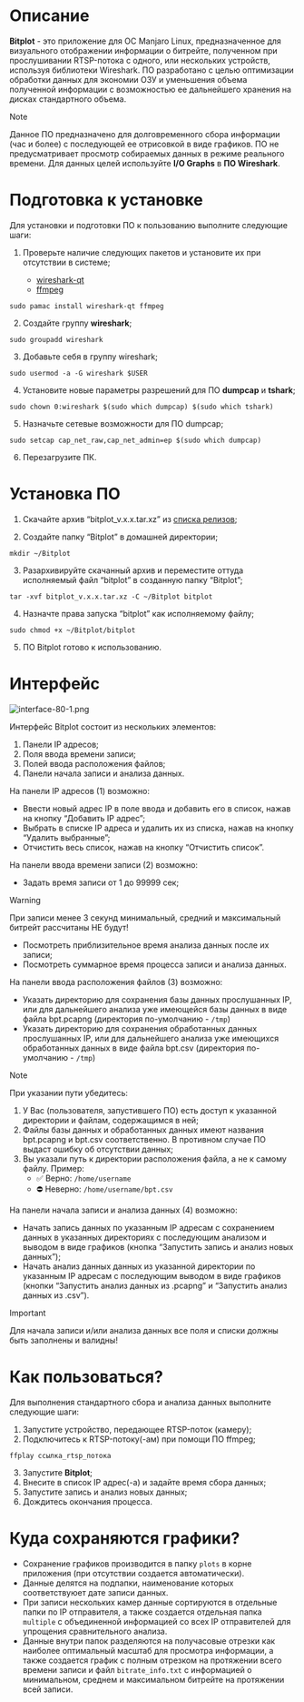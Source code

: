 # Описание

**Bitplot** - это приложение для OC Manjaro Linux, предназначенное для визуального отображении информации о битрейте, полученном при прослушивании RTSP-потока с одного, или нескольких устройств, используя библиотеки Wireshark. ПО разработано с целью оптимизации обработки данных для экономии ОЗУ и уменьшения объема полученной информации с возможностью ее дальнейшего хранения на дисках стандартного объема.

> [!NOTE]
> Данное ПО предназначено для долговременного сбора информации (час и более) с последующей ее отрисовкой в виде графиков. ПО не предусматривает просмотр собираемых данных в режиме реального времени. Для данных целей используйте **I/O Graphs** в **ПО Wireshark**.

# Подготовка к установке

Для установки и подготовки ПО к пользованию выполните следующие шаги:

1. Проверьте наличие следующих пакетов и установите их при отсутствии в системе;
   
   - [wireshark-qt](https://archlinux.org/packages/extra/x86_64/wireshark-qt/)
   - [ffmpeg](https://archlinux.org/packages/extra/x86_64/ffmpeg/)

```
sudo pamac install wireshark-qt ffmpeg
```

2. Создайте группу **wireshark**;
```
sudo groupadd wireshark
```

3. Добавьте себя в группу wireshark;
```
sudo usermod -a -G wireshark $USER
```

4. Установите новые параметры разрешений для ПО **dumpcap** и **tshark**;
```
sudo chown 0:wireshark $(sudo which dumpcap) $(sudo which tshark)
```

5. Назначьте сетевые возможности для ПО dumpcap;
```
sudo setcap cap_net_raw,cap_net_admin=ep $(sudo which dumpcap)
```

6. Перезагрузите ПК.

# Установка ПО

1. Скачайте архив “bitplot_v.x.x.tar.xz” из [списка релизов](https://github.com/lexduke/bitplot/releases);

2. Создайте папку “Bitplot” в домашней директории;
```
mkdir ~/Bitplot
```

3. Разархивируйте скачанный архив и переместите оттуда исполняемый файл “bitplot” в созданную папку “Bitplot”;
```
tar -xvf bitplot_v.x.x.tar.xz -C ~/Bitplot bitplot
```

4. Назначте права запуска “bitplot” как исполняемому файлу;
```
sudo chmod +x ~/Bitplot/bitplot
```

5. ПО Bitplot готово к использованию.

# Интерфейс
![interface-80-1.png](https://i.postimg.cc/Z5Cf9jRT/interface-80-1.png)

Интерфейс Bitplot состоит из нескольких элементов:

1. Панели IP адресов;
2. Поля ввода времени записи;
3. Полей ввода расположения файлов;
4. Панели начала записи и анализа данных.

На панели IP адресов (1) возможно:

- Ввести новый адрес IP в поле ввода и добавить его в список, нажав на кнопку “Добавить IP адрес”;
- Выбрать в списке IP адреса и удалить их из списка, нажав на кнопку “Удалить выбранные”;
- Отчистить весь список, нажав на кнопку “Отчистить список”.

На панели ввода времени записи (2) возможно:

- Задать время записи от 1 до 99999 сек;

> [!WARNING]
> При записи менее 3 секунд минимальный, средний и максимальный битрейт рассчитаны НЕ будут!

- Посмотреть приблизительное время анализа данных после их записи;
- Посмотреть суммарное время процесса записи и анализа данных.

На панели ввода расположения файлов (3) возможно:

- Указать директорию для сохранения базы данных прослушанных IP, или для дальнейшего анализа уже имеющейся базы данных в виде файла bpt.pcapng (директория по-умолчанию - `/tmp`)
- Указать директорию для сохранения обработанных данных прослушанных IP, или для дальнейшего анализа уже имеющихся обработанных данных в виде файла bpt.csv (директория по-умолчанию - `/tmp`)

> [!NOTE]
> При указании пути убедитесь:
> 1. У Вас (пользователя, запустившего ПО) есть доступ к указанной директории и файлам, содержащимся в ней;
> 2. Файлы базы данных и обработанных данных имеют названия bpt.pcapng и bpt.csv соответственно. В противном случае ПО выдаст ошибку об отсутствии данных;
> 3. Вы указали путь к директории расположения файла, а не к самому файлу. Пример:
>    - ✅ Верно: `/home/username`
>    - ⛔ Неверно: `/home/username/bpt.csv`

На панели начала записи и анализа данных (4) возможно:
- Начать запись данных по указанным IP адресам с сохранением данных в указанных директориях с последующим анализом и выводом в виде графиков (кнопка “Запустить запись и анализ новых данных”);
- Начать анализ данных данных из указанной директории по указанным IP адресам с последующим выводом в виде графиков (кнопки “Запустить анализ данных из .pcapng” и “Запустить анализ данных из .csv”).

> [!IMPORTANT]
> Для начала записи и/или анализа данных все поля и списки должны быть заполнены и валидны!

# Как пользоваться?
Для выполнения стандартного сбора и анализа данных выполните следующие шаги:

1. Запустите устройство, передающее RTSP-поток (камеру);
2. Подключитесь к RTSP-потоку(-ам) при помощи ПО ffmpeg;
```
ffplay ссылка_rtsp_потока
```
3. Запустите **Bitplot**;
4. Внесите в список IP адрес(-а) и задайте время сбора данных;
5. Запустите запись и анализ новых данных;
6. Дождитесь окончания процесса.

# Куда сохраняются графики?
- Сохранение графиков производится в папку `plots` в корне приложения (при отсутствии создается автоматически).
- Данные делятся на подпапки, наименование которых соответствуюет дате записи данных.
- При записи нескольких камер данные сортируются в отдельные папки по IP отправителя, а также создается отдельная папка `multiple` с объединенной информацией со всех IP отправителей для упрощения сравнительного анализа.
- Данные внутри папок разделяются на получасовые отрезки как наиболее оптимальный масштаб для просмотра информации, а также создается график с полным отрезком на протяжении всего времени записи и файл `bitrate_info.txt` с информацией о минимальном, среднем и максимальном битрейте на протяжении всей записи.
